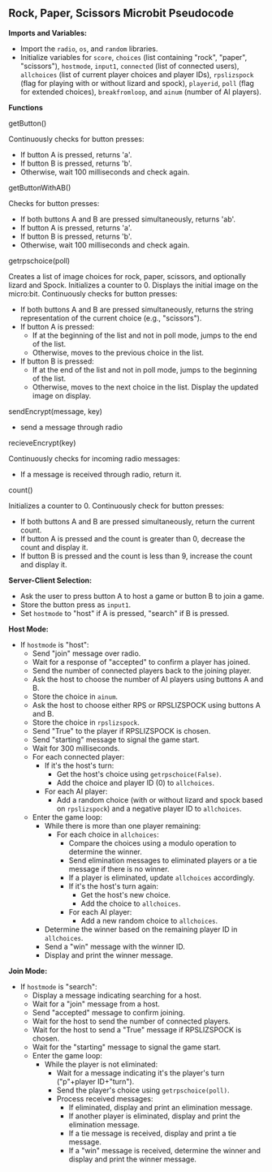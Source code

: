 ## Rock, Paper, Scissors Microbit Pseudocode

**Imports and Variables:**

- Import the `radio`, `os`, and `random` libraries.
- Initialize variables for `score`, `choices` (list containing "rock", "paper", "scissors"), `hostmode`, `input1`, `connected` (list of connected users), `allchoices` (list of current player choices and player IDs), `rpslizspock` (flag for playing with or without lizard and spock), `playerid`, `poll` (flag for extended choices), `breakfromloop`, and `ainum` (number of AI players).

**Functions**

getButton()

Continuously checks for button presses:

* If button A is pressed, returns 'a'.
* If button B is pressed, returns 'b'.
* Otherwise, wait 100 milliseconds and check again.

getButtonWithAB()

Checks for button presses:

* If both buttons A and B are pressed simultaneously, returns 'ab'.
* If button A is pressed, returns 'a'.
* If button B is pressed, returns 'b'.
* Otherwise, wait 100 milliseconds and check again.



getrpschoice(poll)

Creates a list of image choices for rock, paper, scissors, and optionally lizard and Spock. Initializes a counter to 0. Displays the initial image on the micro:bit. Continuously checks for button presses:

* If both buttons A and B are pressed simultaneously, returns the string representation of the current choice (e.g., "scissors").
* If button A is pressed:
    * If at the beginning of the list and not in poll mode, jumps to the end of the list.
    * Otherwise, moves to the previous choice in the list.
* If button B is pressed:
    * If at the end of the list and not in poll mode, jumps to the beginning of the list.
    * Otherwise, moves to the next choice in the list.
Display the updated image on display.

sendEncrypt(message, key)

* send a message through radio

recieveEncrypt(key)

Continuously checks for incoming radio messages:

* If a message is received through radio, return it.

count()

Initializes a counter to 0. Continuously check for button presses:

* If both buttons A and B are pressed simultaneously, return the current count.
* If button A is pressed and the count is greater than 0, decrease the count and display it.
* If button B is pressed and the count is less than 9, increase the count and display it.

**Server-Client Selection:**

- Ask the user to press button A to host a game or button B to join a game.
- Store the button press as `input1`.
- Set `hostmode` to "host" if A is pressed, "search" if B is pressed.

**Host Mode:**

- If `hostmode` is "host":
    - Send "join" message over radio.
    - Wait for a response of "accepted" to confirm a player has joined.
    - Send the number of connected players back to the joining player.
    - Ask the host to choose the number of AI players using buttons A and B.
    - Store the choice in `ainum`.
    - Ask the host to choose either RPS or RPSLIZSPOCK using buttons A and B.
    - Store the choice in `rpslizspock`.
    - Send "True" to the player if RPSLIZSPOCK is chosen.
    - Send "starting" message to signal the game start.
    - Wait for 300 milliseconds.
    - For each connected player:
        - If it's the host's turn:
            - Get the host's choice using `getrpschoice(False)`.
            - Add the choice and player ID (0) to `allchoices`.
        - For each AI player:
            - Add a random choice (with or without lizard and spock based on `rpslizspock`) and a negative player ID to `allchoices`.
    - Enter the game loop:
        - While there is more than one player remaining:
            - For each choice in `allchoices`:
                - Compare the choices using a modulo operation to determine the winner.
                - Send elimination messages to eliminated players or a tie message if there is no winner.
                - If a player is eliminated, update `allchoices` accordingly.
                - If it's the host's turn again:
                    - Get the host's new choice.
                    - Add the choice to `allchoices`.
                - For each AI player:
                    - Add a new random choice to `allchoices`.
        - Determine the winner based on the remaining player ID in `allchoices`.
        - Send a "win" message with the winner ID.
        - Display and print the winner message.

**Join Mode:**

- If `hostmode` is "search":
    - Display a message indicating searching for a host.
    - Wait for a "join" message from a host.
    - Send "accepted" message to confirm joining.
    - Wait for the host to send the number of connected players.
    - Wait for the host to send a "True" message if RPSLIZSPOCK is chosen.
    - Wait for the "starting" message to signal the game start.
    - Enter the game loop:
        - While the player is not eliminated:
            - Wait for a message indicating it's the player's turn ("p"+player ID+"turn").
            - Send the player's choice using `getrpschoice(poll)`.
            - Process received messages:
                - If eliminated, display and print an elimination message.
                - If another player is eliminated, display and print the elimination message.
                - If a tie message is received, display and print a tie message.
                - If a "win" message is received, determine the winner and display and print the winner message.
